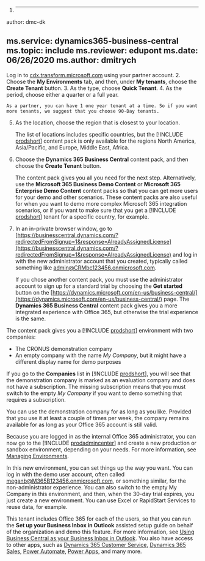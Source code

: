 1. ---
author: dmc-dk

ms.service: dynamics365-business-central
ms.topic: include
ms.reviewer: edupont
ms.date: 06/26/2020
ms.author: dmitrych
---
Log in to [cdx.transform.microsoft.com](https://cdx.transform.microsoft.com/) using your partner account.
2. Choose the **My Environments** tab, and then, under **My tenants**, choose the **Create Tenant** button.
3. As the type, choose **Quick Tenant**.
4. As the period, choose either a quarter or a full year.

    As a partner, you can have 1 one year tenant at a time. So if you want more tenants, we suggest that you choose 90-Day tenants.
5. As the location, choose the region that is closest to your location.

    The list of locations includes specific countries, but the [!INCLUDE [prodshort](prodshort.md)] content pack is only available for the regions North America, Asia/Pacific, and Europe, Middle East, Africa.

6. Choose the **Dynamics 365 Business Central** content pack, and then choose the **Create Tenant** button.

    The content pack gives you all you need for the next step. Alternatively, use the **Microsoft 365 Business Demo Content** or **Microsoft 365 Enterprise Demo Content** content packs so that you can get more users for your demo and other scenarios. These content packs are also useful for when you want to demo more complex Microsoft 365 integration scenarios, or if you want to make sure that you get a [!INCLUDE [prodshort](prodshort.md)] tenant for a specific country, for example.

7. In an in-private browser window, go to [https://businesscentral.dynamics.com/?redirectedFromSignup=1&response=AlreadyAssignedLicense](https://businesscentral.dynamics.com/?redirectedFromSignup=1&response=AlreadyAssignedLicense) and log in with the new administrator account that you created, typically called something like admin@CRMbc123456.onmicrosoft.com.

    If you chose another content pack, you must use the administrator account to sign up for a standard trial by choosing the **Get started** button on the [https://dynamics.microsoft.com/en-us/business-central/](https://dynamics.microsoft.com/en-us/business-central/) page. The **Dynamics 365 Business Central** content pack gives you a more integrated experience with Office 365, but otherwise the trial experience is the same.

The content pack gives you a [!INCLUDE [prodshort](prodshort.md)] environment with two companies:

- The CRONUS demonstration company
- An empty company with the name *My Company*, but it might have a different display name for demo purposes

If you go to the **Companies** list in [!INCLUDE [prodshort](prodshort.md)], you will see that the demonstration company is marked as an evaluation company and does not have a subscription. The missing subscription means that you must switch to the empty *My Company* if you want to demo something that requires a subscription.  

You can use the demonstration company for as long as you like. Provided that you use it at least a couple of times per week, the company remains available for as long as your Office 365 account is still valid.  

Because you are logged in as the internal Office 365 administrator, you can now go to the [!INCLUDE [prodadmincenter](prodadmincenter.md)] and create a new production or sandbox environment, depending on your needs. For more information, see [Managing Environments](../../administration/tenant-admin-center-environments.md).  

In this new environment, you can set things up the way you want. You can log in with the demo user account, often called meganb@M365B123456.onmicrosoft.com, or something similar, for the non-administrator experience. You can also switch to the empty My Company in this environment, and then, when the 30-day trial expires, you just create a new environment. You can use Excel or RapidStart Services to reuse data, for example.  

This tenant includes Office 365 for each of the users, so that you can run the **Set up your Business Inbox in Outlook** assisted setup guide on behalf of the organization and demo this feature. For more information, see [Using Business Central as your Business Inbox in Outlook](/dynamics365/business-central/admin-outlook). You also have access to other apps, such as [Dynamics 365 Customer Service](/dynamics365/customer-service/index), [Dynamics 365 Sales](/dynamics365/sales-enterprise/overview), [Power Automate](/power-automate/), [Power Apps](/powerapps/), and many more.  
